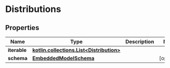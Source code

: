 
# Distributions

## Properties
Name | Type | Description | Notes
------------ | ------------- | ------------- | -------------
**iterable** | [**kotlin.collections.List&lt;Distribution&gt;**](Distribution) |  | 
**schema** | [**EmbeddedModelSchema**](EmbeddedModelSchema) |  |  [optional]



